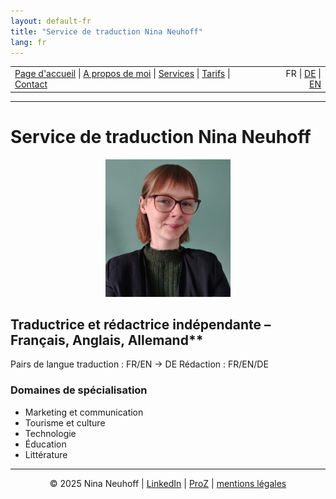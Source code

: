 ```yaml
---
layout: default-fr
title: "Service de traduction Nina Neuhoff"
lang: fr
---
```


<table width="100%">
<tr>
<td align="left">
<a href="index.html">Page d'accueil</a> |
<a href="about.html">A propos de moi</a> |
<a href="services.html">Services</a> |
<a href="pricing.html">Tarifs</a> |
<a href="contact.html">Contact</a>
</td>
<td align="right">
FR | <a href="../de/index.html">DE</a> | <a href="../en/index.html">EN</a>
</td>
</tr>
</table>
<hr>

# Service de traduction Nina Neuhoff

<p align="center">
<img src="../assets/profil.jpg" width="200">
</p>

## Traductrice et rédactrice indépendante –  Français, Anglais, Allemand**
Pairs de langue traduction : FR/EN → DE
Rédaction : FR/EN/DE

### Domaines de spécialisation
- Marketing et communication
- Tourisme et culture
- Technologie
- Éducation
- Littérature


<!-- Footer -->
<hr>
<p align="center">
&copy; 2025 Nina Neuhoff | <a href="http://www.linkedin.com/in/nina-neuhoff-32b162283">LinkedIn</a> | <a href="https://www.proz.com/translator/4180778">ProZ</a> | <a href="impressum.html">mentions légales</a>
</p>
